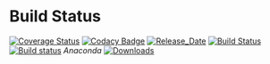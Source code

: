# Build Status 

[![Coverage Status](https://coveralls.io/repos/github/pyiron/pyiron/badge.svg?branch=master)](https://coveralls.io/github/pyiron/pyiron?branch=master)
[![Codacy Badge](https://api.codacy.com/project/badge/Grade/c513254f10004df5a1f5c76425c6584b)](https://app.codacy.com/app/pyiron-runner/pyiron?utm_source=github.com&utm_medium=referral&utm_content=pyiron/pyiron&utm_campaign=Badge_Grade_Settings)
[![Release_Date](https://anaconda.org/conda-forge/pyiron/badges/latest_release_date.svg)](https://anaconda.org/conda-forge/pyiron)
[![Build Status](https://img.shields.io/travis/pyiron/pyiron/master.svg?label=Travis%20CI)](https://travis-ci.org/pyiron/pyiron)
[![Build status](https://img.shields.io/appveyor/ci/pyiron-runner/pyiron/master.svg?label=AppVeyor%20CI)](https://ci.appveyor.com/project/pyiron-runner/pyiron/branch/master)
_Anaconda_
[![Downloads](https://anaconda.org/conda-forge/pyiron/badges/downloads.svg)](https://anaconda.org/conda-forge/pyiron)

